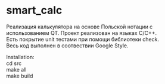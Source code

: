 # smart_calc
Реализация калькулятора на основе Польской нотации с использованием QT.
Проект реализован на языках С/C++. \
Есть покрытие unit тестами при помощи библиотеки check. \
Весь код выполнен в соотвествии Google Style. 

Installation: \
cd src \
make all \
make build
